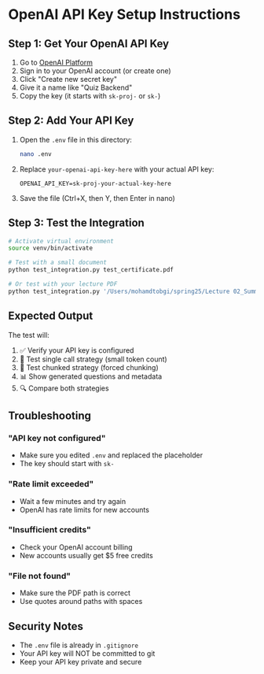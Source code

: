 # OpenAI API Key Setup Instructions

## Step 1: Get Your OpenAI API Key

1. Go to [OpenAI Platform](https://platform.openai.com/api-keys)
2. Sign in to your OpenAI account (or create one)
3. Click "Create new secret key"
4. Give it a name like "Quiz Backend"
5. Copy the key (it starts with `sk-proj-` or `sk-`)

## Step 2: Add Your API Key

1. Open the `.env` file in this directory:
   ```bash
   nano .env
   ```

2. Replace `your-openai-api-key-here` with your actual API key:
   ```
   OPENAI_API_KEY=sk-proj-your-actual-key-here
   ```

3. Save the file (Ctrl+X, then Y, then Enter in nano)

## Step 3: Test the Integration

```bash
# Activate virtual environment
source venv/bin/activate

# Test with a small document
python test_integration.py test_certificate.pdf

# Or test with your lecture PDF
python test_integration.py '/Users/mohamdtobgi/spring25/Lecture 02_Summer 2025.pdf'
```

## Expected Output

The test will:
1. ✅ Verify your API key is configured
2. 🧪 Test single call strategy (small token count)
3. 🧪 Test chunked strategy (forced chunking)
4. 📊 Show generated questions and metadata
5. 🔍 Compare both strategies

## Troubleshooting

### "API key not configured"
- Make sure you edited `.env` and replaced the placeholder
- The key should start with `sk-`

### "Rate limit exceeded" 
- Wait a few minutes and try again
- OpenAI has rate limits for new accounts

### "Insufficient credits"
- Check your OpenAI account billing
- New accounts usually get $5 free credits

### "File not found"
- Make sure the PDF path is correct
- Use quotes around paths with spaces


## Security Notes

- The `.env` file is already in `.gitignore` 
- Your API key will NOT be committed to git
- Keep your API key private and secure
